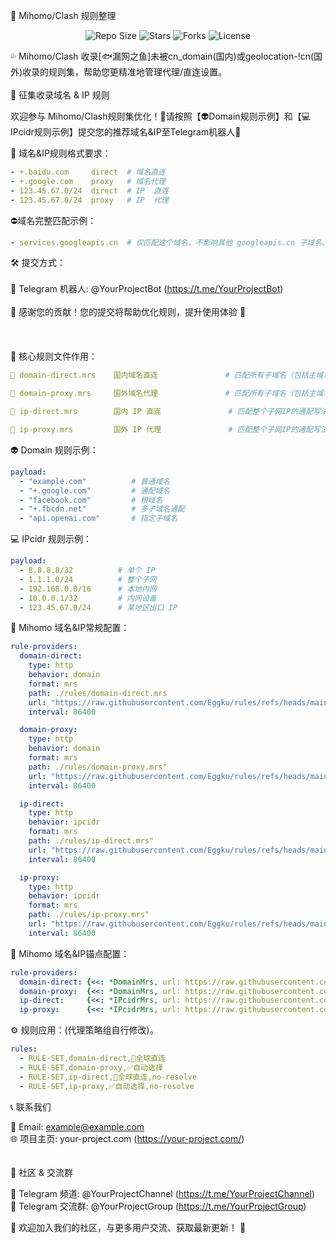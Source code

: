 

📌 Mihomo/Clash 规则整理

<p align="center">
  <img src="https://img.shields.io/github/repo-size/Eggku/rules?style=flat-square" alt="Repo Size">
  <img src="https://img.shields.io/github/stars/Eggku/rules?style=flat-square" alt="Stars">
  <img src="https://img.shields.io/github/forks/Eggku/rules?style=flat-square" alt="Forks">
  <img src="https://img.shields.io/github/license/Eggku/rules?style=flat-square" alt="License">
</p>


💦 Mihomo/Clash 收录[🐟漏网之鱼]未被cn_domain(国内)或geolocation-!cn(国外)收录的规则集，帮助您更精准地管理代理/直连设置。
<br>
<br>
 📢 征集收录域名 & IP 规则  

欢迎参与 Mihomo/Clash规则集优化！🎯请按照【👽Domain规则示例】和【💻IPcidr规则示例】提交您的推荐域名&IP至Telegram机器人📩

🔹 域名&IP规则格式要求：
```yaml
- +.baidu.com     direct  # 域名直连
- +.google.com    proxy   # 域名代理
- 123.45.67.0/24  direct  # IP  直连
- 123.45.67.0/24  proxy   # IP  代理
```

⛔域名完整匹配示例：
```yaml
- services.googleapis.cn  # 仅匹配这个域名，不影响其他 googleapis.cn 子域名。
```
🛠 提交方式：
<br><br>
📢 Telegram 机器人: @YourProjectBot (https://t.me/YourProjectBot)  
<br>
📌 感谢您的贡献！您的提交将帮助优化规则，提升使用体验 🚀 
<br>
<br>
<br>
<br>
💢 核心规则文件作用：
```yaml
📛 domain-direct.mrs    国内域名直连               # 匹配所有子域名（包括主域名）的通配写法，包含日常生活使用的域名。

📛 domain-proxy.mrs     国外域名代理               # 匹配所有子域名（包括主域名）的通配写法，包含emby和其它影视域名。

📛 ip-direct.mrs        国内 IP 直连               # 匹配整个子网IP的通配写法，包含日常生活使用的IP。

📛 ip-proxy.mrs         国外 IP 代理               # 匹配整个子网IP的通配写法，包含emby和其它影视IP。
```

👽 Domain 规则示例：
```yaml
payload:
  - "example.com"          # 普通域名
  - "+.google.com"         # 通配域名
  - "facebook.com"         # 根域名
  - "+.fbcdn.net"          # 多子域名通配
  - "api.openai.com"       # 指定子域名
```

💻 IPcidr 规则示例：
```yaml
payload:
  - 8.8.8.8/32          # 单个 IP
  - 1.1.1.0/24          # 整个子网
  - 192.168.0.0/16      # 本地内网
  - 10.0.0.1/32         # 内网设备
  - 123.45.67.0/24      # 某地区出口 IP
```
🚀 Mihomo 域名&IP常规配置：
  ```yaml
  rule-providers: 
    domain-direct:
      type: http
      behavior: domain
      format: mrs
      path: ./rules/domain-direct.mrs
      url: "https://raw.githubusercontent.com/Eggku/rules/refs/heads/main/rules/mrs/domain-direct.mrs"
      interval: 86400

    domain-proxy:
      type: http
      behavior: domain
      format: mrs
      path: ./rules/domain-proxy.mrs"
      url: "https://raw.githubusercontent.com/Eggku/rules/refs/heads/main/rules/mrs/main/domain-proxy.mrs"
      interval: 86400

    ip-direct:
      type: http
      behavior: ipcidr
      format: mrs
      path: ./rules/ip-direct.mrs"
      url: "https://raw.githubusercontent.com/Eggku/rules/refs/heads/main/rules/mrs/ip-direct.mrs"
      interval: 86400

    ip-proxy:
      type: http
      behavior: ipcidr
      format: mrs
      path: ./rules/ip-proxy.mrs"
      url: "https://raw.githubusercontent.com/Eggku/rules/refs/heads/main/rules/mrs/main/ip-proxy.mrs"
      interval: 86400
```
🚀 Mihomo 域名&IP锚点配置：
```yaml
rule-providers: 
  domain-direct: {<<: *DomainMrs, url: https://raw.githubusercontent.com/Eggku/rules/refs/heads/main/rules/mrs/domain-direct.mrs}
  domain-proxy:  {<<: *DomainMrs, url: https://raw.githubusercontent.com/Eggku/rules/refs/heads/main/rules/mrs/domain-proxy.mrs}
  ip-direct:     {<<: *IPcidrMrs, url: https://raw.githubusercontent.com/Eggku/rules/refs/heads/main/rules/mrs/ip-direct.mrs}
  ip-proxy:      {<<: *IPcidrMrs, url: https://raw.githubusercontent.com/Eggku/rules/refs/heads/main/rules/mrs/ip-proxy.mrs}
```
⚙ 规则应用：(代理策略组自行修改)。
```yaml
rules:
  - RULE-SET,domain-direct,🎯全球直连
  - RULE-SET,domain-proxy,✅️自动选择
  - RULE-SET,ip-direct,🎯全球直连,no-resolve
  - RULE-SET,ip-proxy,✅️自动选择,no-resolve
```

📞 联系我们

📧 Email: example@example.com  
🌐 项目主页: your-project.com (https://your-project.com/)  
<br>
<br>
💬 社区 & 交流群

📢 Telegram 频道: @YourProjectChannel (https://t.me/YourProjectChannel)  
👥 Telegram 交流群: @YourProjectGroup (https://t.me/YourProjectGroup)  

📌 欢迎加入我们的社区，与更多用户交流、获取最新更新！ 🚀
